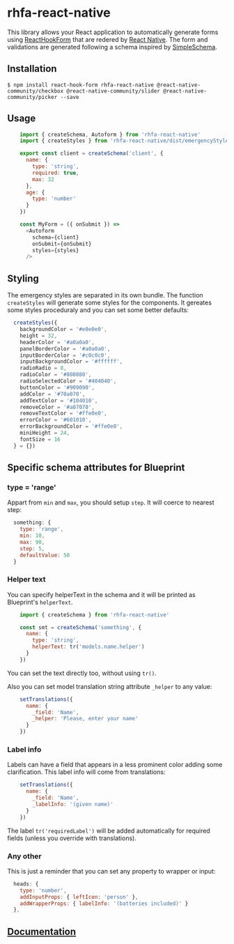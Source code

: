 # rhfa-react-native

This library allows your React application to automatically generate forms using [ReactHookForm](https://react-hook-form.com/) that are redered by [React Native](https://reactnative.dev/). The form and validations are generated following a schema inspired by [SimpleSchema](https://github.com/aldeed/simple-schema-js).

## Installation

    $ npm install react-hook-form rhfa-react-native @react-native-community/checkbox @react-native-community/slider @react-native-community/picker --save

## Usage

```javascript
    import { createSchema, Autoform } from 'rhfa-react-native'
    import { createStyles } from 'rhfa-react-native/dist/emergencyStyles'

    export const client = createSchema('client', {
      name: {
        type: 'string',
        required: true,
        max: 32
      },
      age: {
        type: 'number'
      }
    })

    const MyForm = ({ onSubmit }) =>
      <Autoform
        schema={client}
        onSubmit={onSubmit}
        styles={styles}
      />
```

## Styling

The emergency styles are separated in its own bundle. The function `createStyles` will generate some styles for the components. It gereates some styles proceduraly and you can set some better defaults:

```javascript
  createStyles({
    backgroundColor = '#e0e0e0',
    height = 32,
    headerColor = '#a0a0a0',
    panelBorderColor = '#a0a0a0',
    inputBorderColor = '#c0c0c0',
    inputBackgroundColor = '#ffffff',
    radioRadio = 8,
    radioColor = '#808080',
    radioSelectedColor = '#404040',
    buttonColor = '#909090',
    addColor = '#70a070',
    addTextColor = '#104010',
    removeColor = '#a07070',
    removeTextColor = '#ffe0e0',
    errorColor = '#601010',
    errorBackgroundColor = '#ffe0e0',
    miniHeight = 24,
    fontSize = 16
  } = {})

```

## Specific schema attributes for Blueprint

### type = 'range'

Appart from `min` and `max`, you should setup `step`. It will coerce to nearest step:

```javascript
  something: {
    type: 'range',
    min: 10,
    max: 90,
    step: 5,
    defaultValue: 50
  }
```

### Helper text

You can specify helperText in the schema and it will be printed as Blueprint's `helperText`.

```javascript
    import { createSchema } from 'rhfa-react-native'

    const smt = createSchema('something', {
      name: {
        type: 'string',
        helperText: tr('models.name.helper')
      }
    })
```

You can set the text directly too, without using `tr()`.

Also you can set model translation string attribute `_helper` to any value:

```javascript
    setTranslations({
      name: {
        _field: 'Name',
        _helper: 'Please, enter your name'
      }
    })
```

### Label info

Labels can have a field that appears in a less prominent color adding some clarification. This label info will come from translations:

```javascript
    setTranslations({
      name: {
        _field: 'Name',
        _labelInfo: '(given name)'
      }
    })
```

The label `tr('requiredLabel')` will be added automatically for required fields (unless you override with translations).

### Any other

This is just a reminder that you can set any property to wrapper or input:

```javascript
  heads: {
    type: 'number',
    addInputProps: { leftIcon: 'person' },
    addWrapperProps: { labelInfo: '(batteries included)' }
  },
```

## [Documentation](https://github.com/dgonz64/react-hook-form-auto)
